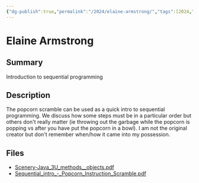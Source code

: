 ```yaml
---
{"dg-publish":true,"permalink":"/2024/elaine-armstrong/","tags":[2024,"sequence","ICS3U"]}
---
```



# Elaine Armstrong

## Summary

Introduction to sequential programming

## Description

The popcorn scramble can be used as a quick intro to sequential programming. We discuss how some steps must be in a particular order but others don't really matter (ie throwing out the garbage while the popcorn is popping vs after you have put the popcorn in a bowl). I am not the original creator but don't remember when/how it came into my possession.

## Files

*   [Scenery-Java\_3U\_methods\_\_objects.pdf](resources/Elaine_Armstrong/Scenery-Java_3U_methods__objects.pdf)
*   [Sequential\_intro\_-\_Popcorn\_Instruction\_Scramble.pdf](resources/Elaine_Armstrong/Sequential_intro_-_Popcorn_Instruction_Scramble.pdf)
